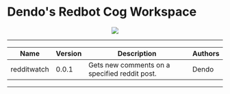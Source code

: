 # Dendo's Redbot Cog Workspace
<p align="center">
  <a href="https://github.com/Cog-Creators/Red-DiscordBot/tree/V3/develop"><img src="https://img.shields.io/badge/Red%20DiscordBot-V3-red.svg"></a>
</p>

---
| Name          | Version          | Description                                                                                                                                                                                       | Authors                                  |
|---------------|------------------|---------------------------------------------------------------------------------------------------------------------------------------------------------------------------------------------------|------------------------------------------|
| redditwatch   | 0.0.1            | Gets new comments on a specified reddit post.                                                                                                                                                     | Dendo                                    |
---

